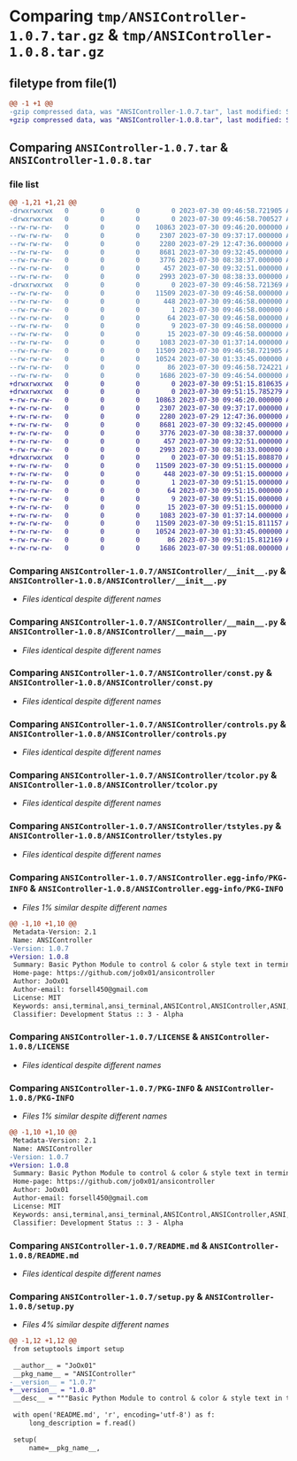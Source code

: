 # Comparing `tmp/ANSIController-1.0.7.tar.gz` & `tmp/ANSIController-1.0.8.tar.gz`

## filetype from file(1)

```diff
@@ -1 +1 @@
-gzip compressed data, was "ANSIController-1.0.7.tar", last modified: Sun Jul 30 09:46:58 2023, max compression
+gzip compressed data, was "ANSIController-1.0.8.tar", last modified: Sun Jul 30 09:51:15 2023, max compression
```

## Comparing `ANSIController-1.0.7.tar` & `ANSIController-1.0.8.tar`

### file list

```diff
@@ -1,21 +1,21 @@
-drwxrwxrwx   0        0        0        0 2023-07-30 09:46:58.721905 ANSIController-1.0.7/
-drwxrwxrwx   0        0        0        0 2023-07-30 09:46:58.700527 ANSIController-1.0.7/ANSIController/
--rw-rw-rw-   0        0        0    10863 2023-07-30 09:46:20.000000 ANSIController-1.0.7/ANSIController/__init__.py
--rw-rw-rw-   0        0        0     2307 2023-07-30 09:37:17.000000 ANSIController-1.0.7/ANSIController/__main__.py
--rw-rw-rw-   0        0        0     2280 2023-07-29 12:47:36.000000 ANSIController-1.0.7/ANSIController/const.py
--rw-rw-rw-   0        0        0     8681 2023-07-30 09:32:45.000000 ANSIController-1.0.7/ANSIController/controls.py
--rw-rw-rw-   0        0        0     3776 2023-07-30 08:38:37.000000 ANSIController-1.0.7/ANSIController/tcolor.py
--rw-rw-rw-   0        0        0      457 2023-07-30 09:32:51.000000 ANSIController-1.0.7/ANSIController/tparser.py
--rw-rw-rw-   0        0        0     2993 2023-07-30 08:38:33.000000 ANSIController-1.0.7/ANSIController/tstyles.py
-drwxrwxrwx   0        0        0        0 2023-07-30 09:46:58.721369 ANSIController-1.0.7/ANSIController.egg-info/
--rw-rw-rw-   0        0        0    11509 2023-07-30 09:46:58.000000 ANSIController-1.0.7/ANSIController.egg-info/PKG-INFO
--rw-rw-rw-   0        0        0      448 2023-07-30 09:46:58.000000 ANSIController-1.0.7/ANSIController.egg-info/SOURCES.txt
--rw-rw-rw-   0        0        0        1 2023-07-30 09:46:58.000000 ANSIController-1.0.7/ANSIController.egg-info/dependency_links.txt
--rw-rw-rw-   0        0        0       64 2023-07-30 09:46:58.000000 ANSIController-1.0.7/ANSIController.egg-info/entry_points.txt
--rw-rw-rw-   0        0        0        9 2023-07-30 09:46:58.000000 ANSIController-1.0.7/ANSIController.egg-info/requires.txt
--rw-rw-rw-   0        0        0       15 2023-07-30 09:46:58.000000 ANSIController-1.0.7/ANSIController.egg-info/top_level.txt
--rw-rw-rw-   0        0        0     1083 2023-07-30 01:37:14.000000 ANSIController-1.0.7/LICENSE
--rw-rw-rw-   0        0        0    11509 2023-07-30 09:46:58.721905 ANSIController-1.0.7/PKG-INFO
--rw-rw-rw-   0        0        0    10524 2023-07-30 01:33:45.000000 ANSIController-1.0.7/README.md
--rw-rw-rw-   0        0        0       86 2023-07-30 09:46:58.724221 ANSIController-1.0.7/setup.cfg
--rw-rw-rw-   0        0        0     1686 2023-07-30 09:46:54.000000 ANSIController-1.0.7/setup.py
+drwxrwxrwx   0        0        0        0 2023-07-30 09:51:15.810635 ANSIController-1.0.8/
+drwxrwxrwx   0        0        0        0 2023-07-30 09:51:15.785279 ANSIController-1.0.8/ANSIController/
+-rw-rw-rw-   0        0        0    10863 2023-07-30 09:46:20.000000 ANSIController-1.0.8/ANSIController/__init__.py
+-rw-rw-rw-   0        0        0     2307 2023-07-30 09:37:17.000000 ANSIController-1.0.8/ANSIController/__main__.py
+-rw-rw-rw-   0        0        0     2280 2023-07-29 12:47:36.000000 ANSIController-1.0.8/ANSIController/const.py
+-rw-rw-rw-   0        0        0     8681 2023-07-30 09:32:45.000000 ANSIController-1.0.8/ANSIController/controls.py
+-rw-rw-rw-   0        0        0     3776 2023-07-30 08:38:37.000000 ANSIController-1.0.8/ANSIController/tcolor.py
+-rw-rw-rw-   0        0        0      457 2023-07-30 09:32:51.000000 ANSIController-1.0.8/ANSIController/tparser.py
+-rw-rw-rw-   0        0        0     2993 2023-07-30 08:38:33.000000 ANSIController-1.0.8/ANSIController/tstyles.py
+drwxrwxrwx   0        0        0        0 2023-07-30 09:51:15.808870 ANSIController-1.0.8/ANSIController.egg-info/
+-rw-rw-rw-   0        0        0    11509 2023-07-30 09:51:15.000000 ANSIController-1.0.8/ANSIController.egg-info/PKG-INFO
+-rw-rw-rw-   0        0        0      448 2023-07-30 09:51:15.000000 ANSIController-1.0.8/ANSIController.egg-info/SOURCES.txt
+-rw-rw-rw-   0        0        0        1 2023-07-30 09:51:15.000000 ANSIController-1.0.8/ANSIController.egg-info/dependency_links.txt
+-rw-rw-rw-   0        0        0       64 2023-07-30 09:51:15.000000 ANSIController-1.0.8/ANSIController.egg-info/entry_points.txt
+-rw-rw-rw-   0        0        0        9 2023-07-30 09:51:15.000000 ANSIController-1.0.8/ANSIController.egg-info/requires.txt
+-rw-rw-rw-   0        0        0       15 2023-07-30 09:51:15.000000 ANSIController-1.0.8/ANSIController.egg-info/top_level.txt
+-rw-rw-rw-   0        0        0     1083 2023-07-30 01:37:14.000000 ANSIController-1.0.8/LICENSE
+-rw-rw-rw-   0        0        0    11509 2023-07-30 09:51:15.811157 ANSIController-1.0.8/PKG-INFO
+-rw-rw-rw-   0        0        0    10524 2023-07-30 01:33:45.000000 ANSIController-1.0.8/README.md
+-rw-rw-rw-   0        0        0       86 2023-07-30 09:51:15.812169 ANSIController-1.0.8/setup.cfg
+-rw-rw-rw-   0        0        0     1686 2023-07-30 09:51:08.000000 ANSIController-1.0.8/setup.py
```

### Comparing `ANSIController-1.0.7/ANSIController/__init__.py` & `ANSIController-1.0.8/ANSIController/__init__.py`

 * *Files identical despite different names*

### Comparing `ANSIController-1.0.7/ANSIController/__main__.py` & `ANSIController-1.0.8/ANSIController/__main__.py`

 * *Files identical despite different names*

### Comparing `ANSIController-1.0.7/ANSIController/const.py` & `ANSIController-1.0.8/ANSIController/const.py`

 * *Files identical despite different names*

### Comparing `ANSIController-1.0.7/ANSIController/controls.py` & `ANSIController-1.0.8/ANSIController/controls.py`

 * *Files identical despite different names*

### Comparing `ANSIController-1.0.7/ANSIController/tcolor.py` & `ANSIController-1.0.8/ANSIController/tcolor.py`

 * *Files identical despite different names*

### Comparing `ANSIController-1.0.7/ANSIController/tstyles.py` & `ANSIController-1.0.8/ANSIController/tstyles.py`

 * *Files identical despite different names*

### Comparing `ANSIController-1.0.7/ANSIController.egg-info/PKG-INFO` & `ANSIController-1.0.8/ANSIController.egg-info/PKG-INFO`

 * *Files 1% similar despite different names*

```diff
@@ -1,10 +1,10 @@
 Metadata-Version: 2.1
 Name: ANSIController
-Version: 1.0.7
+Version: 1.0.8
 Summary: Basic Python Module to control & color & style text in terminal
 Home-page: https://github.com/jo0x01/ansicontroller
 Author: JoOx01
 Author-email: forsell450@gmail.com
 License: MIT
 Keywords: ansi,terminal,ansi_terminal,ANSIControl,ANSIController,ASNI,ansicontroller
 Classifier: Development Status :: 3 - Alpha
```

### Comparing `ANSIController-1.0.7/LICENSE` & `ANSIController-1.0.8/LICENSE`

 * *Files identical despite different names*

### Comparing `ANSIController-1.0.7/PKG-INFO` & `ANSIController-1.0.8/PKG-INFO`

 * *Files 1% similar despite different names*

```diff
@@ -1,10 +1,10 @@
 Metadata-Version: 2.1
 Name: ANSIController
-Version: 1.0.7
+Version: 1.0.8
 Summary: Basic Python Module to control & color & style text in terminal
 Home-page: https://github.com/jo0x01/ansicontroller
 Author: JoOx01
 Author-email: forsell450@gmail.com
 License: MIT
 Keywords: ansi,terminal,ansi_terminal,ANSIControl,ANSIController,ASNI,ansicontroller
 Classifier: Development Status :: 3 - Alpha
```

### Comparing `ANSIController-1.0.7/README.md` & `ANSIController-1.0.8/README.md`

 * *Files identical despite different names*

### Comparing `ANSIController-1.0.7/setup.py` & `ANSIController-1.0.8/setup.py`

 * *Files 4% similar despite different names*

```diff
@@ -1,12 +1,12 @@
 from setuptools import setup
 
 __author__ = "JoOx01"
 __pkg_name__ = "ANSIController"
-__version__ = "1.0.7"
+__version__ = "1.0.8"
 __desc__ = """Basic Python Module to control & color & style text in terminal"""
 
 with open('README.md', 'r', encoding='utf-8') as f:
     long_description = f.read()
 
 setup(
     name=__pkg_name__,
```

